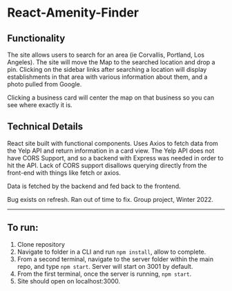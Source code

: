 # React-Amenity-Finder

## Functionality 
The site allows users to search for an area (ie Corvallis, Portland, Los Angeles). The site will move the Map to the searched location and drop a pin. Clicking on the sidebar links after searching a location will display establishments in that area with various information about them, and a photo pulled from Google. 

Clicking a business card will center the map on that business so you can see where exactly it is.


## Technical Details
React site built with functional components. Uses Axios to fetch data from the Yelp API and return information in a card view. The Yelp API does not have CORS Support, and so a backend with Express was needed in order to hit the API. Lack of CORS support disallows querying directly from the front-end with things like fetch or axios. 

Data is fetched by the backend and fed back to the frontend.

Bug exists on refresh. Ran out of time to fix. Group project, Winter 2022.

----

## To run:

1. Clone repository
2. Navigate to folder in a CLI and run `npm install`, allow to complete.
3. From a second terminal, navigate to the server folder within the main repo, and type `npm start`. Server will start on 3001 by default.
4. From the first terminal, once the server is running, `npm start`.
5. Site should open on localhost:3000.
